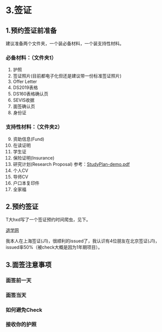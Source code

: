 # 3.签证

## 1.预约签证前准备

建议准备两个文件夹，一个装必备材料，一个装支持性材料。

### 必备材料：（文件夹1）

1.	护照
2.	签证照片(目前都电子化但还是建议带一份标准签证照片)
3.	Offer Letter
4.	DS2019表格
5.	DS160表格确认页
6.	SEVIS收据
7.	面签确认页
8.	身份证

### 支持性材料：（文件夹2）

9.	资助信息(Fund)
10.	在读证明
11.	学生证
12.	保险证明(Insurance)
13.	研究计划(Research Proposal) 参考：[StudyPlan-demo.pdf](./src/StudyPlan-demo.pdf)
14.	个人CV
15.	导师CV
16.	户口本复印件
17.	全家福


## 2.预约签证

T大hxd写了一个签证预约时间爬虫，见下。

[退学网](https://tuixue.online/visa/)

我本人在上海签证(J1)，很顺利的issued了，我认识有4位朋友在北京签证(J1)，issued率50%（被check大概是因为1年期项目）。

## 3.面签注意事项

### 面签前一天

### 面签当天

### 如何避免Check

### 接收你的护照
